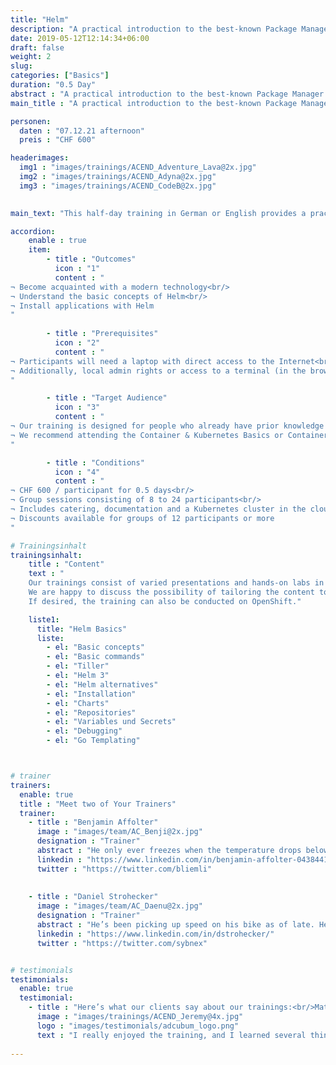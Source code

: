 ```yaml
---
title: "Helm"
description: "A practical introduction to the best-known Package Manager for applications on Kubernetes."
date: 2019-05-12T12:14:34+06:00
draft: false
weight: 2
slug: 
categories: ["Basics"]
duration: "0.5 Day"
abstract : "A practical introduction to the best-known Package Manager for applications on Kubernetes."
main_title : "A practical introduction to the best-known Package Manager for applications on Kubernetes."

personen: 
  daten : "07.12.21 afternoon"
  preis : "CHF 600"

headerimages:
  img1 : "images/trainings/ACEND_Adventure_Lava@2x.jpg"
  img2 : "images/trainings/ACEND_Adyna@2x.jpg"
  img3 : "images/trainings/ACEND_CodeB@2x.jpg"
      

main_text: "This half-day training in German or English provides a practical and easy-to-understand introduction to Helm, the best-known Package Manager for applications on Kubernetes. With Helm, even complex applications can be defined, installed, managed and run on Container Platforms. Our teachers draw on considerable practical experience and are certified Kubernetes Administrators."

accordion:
    enable : true
    item:
        - title : "Outcomes"
          icon : "1"
          content : "
¬ Become acquainted with a modern technology<br/>
¬ Understand the basic concepts of Helm<br/> 
¬ Install applications with Helm
"
 
        - title : "Prerequisites"
          icon : "2"
          content : "
¬ Participants will need a laptop with direct access to the Internet<br/>
¬ Additionally, local admin rights or access to a terminal (in the browser) are required
"

        - title : "Target Audience"
          icon : "3"
          content : "
¬ Our training is designed for people who already have prior knowledge of container technologies<br/>
¬ We recommend attending the Container & Kubernetes Basics or Container & OpenShift Basics training before registering for this course
"

        - title : "Conditions"
          icon : "4"
          content : "
¬ CHF 600 / participant for 0.5 days<br/>
¬ Group sessions consisting of 8 to 24 participants<br/>
¬ Includes catering, documentation and a Kubernetes cluster in the cloud<br/>
¬ Discounts available for groups of 12 participants or more
"

# Trainingsinhalt
trainingsinhalt: 
    title : "Content"
    text : "
    Our trainings consist of varied presentations and hands-on labs in order to teach content in an appealing fashion. 
    We are happy to discuss the possibility of tailoring the content to your infrastructure. Should you require additional contents, we can adapt the program to your needs.
    If desired, the training can also be conducted on OpenShift."

    liste1:
      title: "Helm Basics"
      liste:
        - el: "Basic concepts"
        - el: "Basic commands"
        - el: "Tiller"
        - el: "Helm 3"
        - el: "Helm alternatives"
        - el: "Installation"
        - el: "Charts"
        - el: "Repositories"
        - el: "Variables und Secrets"
        - el: "Debugging"
        - el: "Go Templating"



# trainer
trainers:
  enable: true
  title : "Meet two of Your Trainers"
  trainer:
    - title : "Benjamin Affolter"
      image : "images/team/AC_Benji@2x.jpg"
      designation : "Trainer"
      abstract : "He only ever freezes when the temperature drops below 30 Celsius, but certainly not in the face of new technologies or the demands of the participants in his trainings."
      linkedin : "https://www.linkedin.com/in/benjamin-affolter-0438441b6/"
      twitter : "https://twitter.com/bliemli"
    
    
    - title : "Daniel Strohecker"
      image : "images/team/AC_Daenu@2x.jpg"
      designation : "Trainer"
      abstract : "He’s been picking up speed on his bike as of late. He can slow down, though, and make sure our clients proceed through our trainings on sure feet."
      linkedin : "https://www.linkedin.com/in/dstrohecker/"
      twitter : "https://twitter.com/sybnex"


# testimonials
testimonials:
  enable: true
  testimonial:
    - title : "Here’s what our clients say about our trainings:<br/>Matthias Summer, Austria"
      image : "images/trainings/ACEND_Jeremy@4x.jpg"
      logo : "images/testimonials/adcubum_logo.png"
      text : "I really enjoyed the training, and I learned several things that helped me with my daily tasks. You could tell that the trainers had a lot of practical experience with and passion for the technology. They also supported us well and gave us useful advice."     
      
---
```

